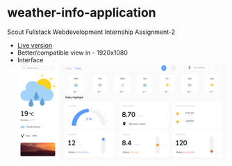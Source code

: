 # weather-info-application
Scout Fullstack Webdevelopment Internship Assignment-2
- [Live version](https://ganeshjampa.github.io/weather-info-application/)
- Better/compatible view in - 1920x1080
- Interface ![Interface](images/interface.png)
